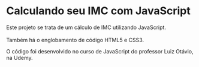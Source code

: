 # Calculando seu IMC com JavaScript

Este projeto se trata de um cálculo de IMC utilizando JavaScript.<br><br>Também há o englobamento de código HTML5 e CSS3.

O código foi desenvolvido no curso de JavaScript do professor Luiz Otávio, na Udemy.
